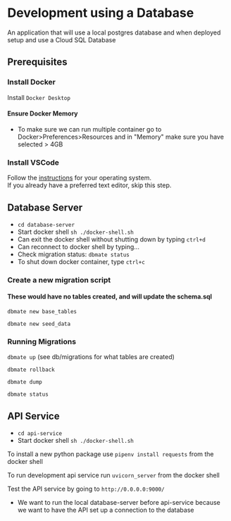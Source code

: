 # Development using a Database

An application that will use a local postgres database and when deployed setup and use a Cloud SQL Database

## Prerequisites
### Install Docker 
Install `Docker Desktop`

#### Ensure Docker Memory
- To make sure we can run multiple container go to Docker>Preferences>Resources and in "Memory" make sure you have selected > 4GB

### Install VSCode  
Follow the [instructions](https://code.visualstudio.com/download) for your operating system.  
If you already have a preferred text editor, skip this step.  


## Database Server
-  `cd database-server`
- Start docker shell `sh ./docker-shell.sh`
- Can exit the docker shell without shutting down by typing `ctrl+d`
- Can reconnect to docker shell by typing...
- Check migration status: `dbmate status`
- To shut down docker container, type `ctrl+c`

### Create a new migration script 
#### These would have no tables created, and will update the schema.sql

`dbmate new base_tables`

`dbmate new seed_data`

### Running Migrations

`dbmate up` (see db/migrations for what tables are created)

`dbmate rollback`

`dbmate dump`

`dbmate status`


## API Service
-  `cd api-service`
- Start docker shell `sh ./docker-shell.sh`

To install a new python package use `pipenv install requests` from the docker shell

To run development api service run `uvicorn_server` from the docker shell

Test the API service by going to `http://0.0.0.0:9000/`

- We want to run the local database-server before api-service because we want to have the API set up a connection to the database